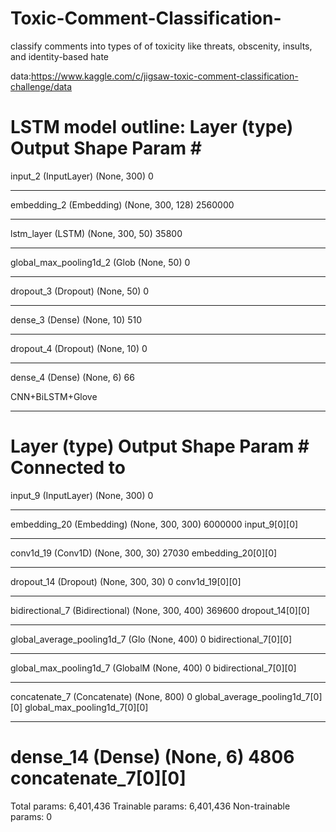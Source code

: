 # Toxic-Comment-Classification-
classify comments into types of of toxicity like threats, obscenity, insults, and identity-based hate

data:https://www.kaggle.com/c/jigsaw-toxic-comment-classification-challenge/data

LSTM model outline:
Layer (type)                 Output Shape              Param #   
=================================================================
input_2 (InputLayer)         (None, 300)               0         
_________________________________________________________________
embedding_2 (Embedding)      (None, 300, 128)          2560000   
_________________________________________________________________
lstm_layer (LSTM)            (None, 300, 50)           35800     
_________________________________________________________________
global_max_pooling1d_2 (Glob (None, 50)                0         
_________________________________________________________________
dropout_3 (Dropout)          (None, 50)                0         
_________________________________________________________________
dense_3 (Dense)              (None, 10)                510       
_________________________________________________________________
dropout_4 (Dropout)          (None, 10)                0         
_________________________________________________________________
dense_4 (Dense)              (None, 6)                 66    





CNN+BiLSTM+Glove

__________________________________________________________________________________________________
Layer (type)                    Output Shape         Param #     Connected to                     
==================================================================================================
input_9 (InputLayer)            (None, 300)          0                                            
__________________________________________________________________________________________________
embedding_20 (Embedding)        (None, 300, 300)     6000000     input_9[0][0]                    
__________________________________________________________________________________________________
conv1d_19 (Conv1D)              (None, 300, 30)      27030       embedding_20[0][0]               
__________________________________________________________________________________________________
dropout_14 (Dropout)            (None, 300, 30)      0           conv1d_19[0][0]                  
__________________________________________________________________________________________________
bidirectional_7 (Bidirectional) (None, 300, 400)     369600      dropout_14[0][0]                 
__________________________________________________________________________________________________
global_average_pooling1d_7 (Glo (None, 400)          0           bidirectional_7[0][0]            
__________________________________________________________________________________________________
global_max_pooling1d_7 (GlobalM (None, 400)          0           bidirectional_7[0][0]            
__________________________________________________________________________________________________
concatenate_7 (Concatenate)     (None, 800)          0           global_average_pooling1d_7[0][0] 
                                                                 global_max_pooling1d_7[0][0]     
__________________________________________________________________________________________________
dense_14 (Dense)                (None, 6)            4806        concatenate_7[0][0]              
==================================================================================================
Total params: 6,401,436
Trainable params: 6,401,436
Non-trainable params: 0
